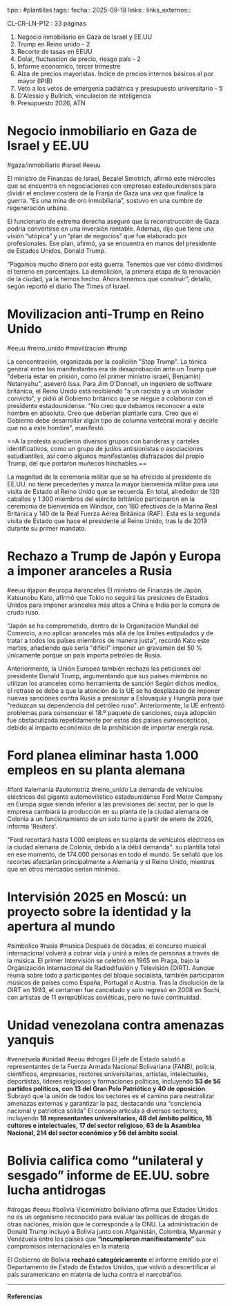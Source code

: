tipo:: #plantillas 
tags::
fecha:: 2025-09-18
links::
links_externos::


CL-CR-LN-P12 : 33 páginas
1. Negocio inmobiliario en Gaza de Israel y EE.UU
2. Trump en Reino unido - 2
3. Recorte de tasas en EEUU
4. Dolar, fluctuacion de precio, riesgo país - 2
5. Informe economico, tercer trimestre
6. Alza de precios mayoristas. Indice de precios internos básicos al por mayor (IPIB)
7. Veto a los vetos de emergenia padiátrica y presupuesto universitario - 5
8. D'Alessio y Bullrich, vinculacion de inteligencia
9. Presupuesto 2026, ATN



# Negocio inmobiliario en Gaza de Israel y EE.UU

#gaza/inmobiliario #israel #eeuu 

El ministro de Finanzas de Israel, Bezalel Smotrich, afirmó este miércoles que se encuentra en negociaciones con empresas estadounidenses para dividir el enclave costero de la Franja de Gaza una vez que finalice la guerra. “Es una mina de oro inmobiliaria”, sostuvo en una cumbre de regeneración urbana.

El funcionario de extrema derecha aseguró que la reconstrucción de Gaza podría convertirse en una inversión rentable. Además, dijo que tiene una visión “utópica” y un “plan de negocios” que fue elaborado por profesionales. Ese plan, afirmó, ya se encuentra en manos del presidente de Estados Unidos, Donald Trump.

“Pagamos mucho dinero por esta guerra. Tenemos que ver cómo dividimos el terreno en porcentajes. La demolición, la primera etapa de la renovación de la ciudad, ya la hemos hecho. Ahora tenemos que construir”, detalló, según reportó el diario The Times of Israel.


# Movilizacion anti-Trump en Reino Unido

#eeuu #reino_unido #movilizacion #trump 

La concentración, organizada por la coalición "Stop Trump". La tónica general entre los manifestantes era de desaprobación ante un Trump que "debería estar en prisión, como (el primer ministro israelí, Benjamín) Netanyahu", aseveró Issa. Para Jim O'Donnell, un ingeniero de software británico, el Reino Unido está recibiendo "a un racista y a un violador convicto", y pidió al Gobierno británico que se niegue a colaborar con el presidente estadounidense. "No creo que debamos reconocer a este hombre en absoluto. Creo que deberían plantarle cara. Creo que el Gobierno debe desarrollar algún tipo de columna vertebral moral y decirle que no a este hombre", manifestó.

==A la protesta acudieron diversos grupos con banderas y carteles identificativos, como un grupo de judíos antisionistas o asociaciones estudiantiles, así como algunos manifestantes disfrazados del propio Trump, del que portaron muñecos hinchables.==

La magnitud de la ceremonia militar que se ha ofrecido al presidente de EE.UU. no tiene precedentes y marca la mayor bienvenida militar para una visita de Estado al Reino Unido que se recuerda. En total, alrededor de 120 caballos y 1.300 miembros del ejército británico participaron en la ceremonia de bienvenida en Windsor, con 160 efectivos de la Marina Real Británica y 140 de la Real Fuerza Aérea Británica (RAF). Esta es la segunda visita de Estado que hace el presidente al Reino Unido, tras la de 2019 durante su primer mandato.


# Rechazo a Trump de Japón y Europa a imponer aranceles a Rusia

#eeuu #japon #europa #aranceles
El ministro de Finanzas de Japón, Katsunobu Kato, afirmó que Tokio no seguirá las presiones de Estados Unidos para imponer aranceles más altos a China e India por la compra de crudo ruso.

"Japón se ha comprometido, dentro de la Organización Mundial del Comercio, a no aplicar aranceles más allá de los límites estipulados y de tratar a todos los países miembros de manera justa", recordó Kato este martes, añadiendo que sería "difícil" imponer un gravamen del 50 % únicamente porque un país importa petróleo de Rusia.

Anteriormente, la Unión Europea también rechazó las peticiones del presidente Donald Trump, argumentando que sus países miembros no utilizan los aranceles como herramienta de sanción
Según dichos medios, el retraso se debe a que la atención de la UE se ha desplazado de imponer nuevas sanciones contra Rusia a presionar a Eslovaquia y Hungría para que "reduzcan su dependencia del petróleo ruso". Anteriormente, la UE enfrentó problemas para consensuar el 18.º paquete de sanciones, cuya adopción fue obstaculizada repetidamente por estos dos países euroescépticos, debido al impacto económico de la prohibición de importar energía rusa.

# Ford planea eliminar hasta 1.000 empleos en su planta alemana

#ford #alemania #automotriz #reino_unido 
La demanda de vehículos eléctricos del gigante automovilístico estadounidense Ford Motor Company en Europa sigue siendo inferior a las previsiones del sector, por lo que la empresa cambiará la producción en su planta de la ciudad alemana de Colonia a un funcionamiento de un solo turno a partir de enero de 2026, informa 'Reuters'.

"Ford recortará hasta 1.000 empleos en su planta de vehículos eléctricos en la ciudad alemana de Colonia, debido a la débil demanda". su plantilla total en ese momento, de 174.000 personas en todo el mundo. Se señaló que los recortes afectarían principalmente a Alemania y el Reino Unido, mientras que en otros mercados serían mínimos.

# Intervisión 2025 en Moscú: un proyecto sobre la identidad y la apertura al mundo

#simbolico #rusia #musica
Después de décadas, el concurso musical internacional volverá a cobrar vida y unirá a miles de personas a través de la música.  El primer Intervisión se celebró en 1965 en Praga, bajo la Organización Internacional de Radiodifusión y Televisión (OIRT). Aunque reunía sobre todo a participantes del bloque socialista, también participaron músicos de países como España, Portugal o Austria. Tras la disolución de la OIRT en 1993, el certamen fue cancelado y solo regresó en 2008 en Sochi, con artistas de 11 exrepúblicas soviéticas, pero no tuvo continuidad.

# Unidad venezolana contra amenazas yanquis

#venezuela #unidad #eeuu #drogas 
El jefe de Estado saludó a representantes de la Fuerza Armada Nacional Bolivariana (FANB), policía, científicos, empresarios, rectores universitarios, artistas, intelectuales, deportistas, líderes religiosos y formaciones políticas, incluyendo **53 de 56 partidos políticos, con 13 del Gran Polo Patriótico y 40 de oposición**. Subrayó que la unión de todos los sectores es el camino para neutralizar amenazas externas y garantizar la paz, destacando una “conciencia nacional y patriótica sólida”
El consejo articula a diversos sectores, incluyendo **18 representantes universitarios, 48 del ámbito político, 18 cultores e intelectuales, 17 del sector religioso, 63 de la Asamblea Nacional, 214 del sector económico y 56 del ámbito social**.


# Bolivia califica como “unilateral y sesgado” informe de EE.UU. sobre lucha antidrogas

#drogas #eeuu #bolivia
Viceministro boliviano afirma que Estados Unidos no es un organismo reconocido para evaluar las políticas de drogas de otras naciones, misión que le corresponde a la ONU. La administración de Donald Trump incluyó a Bolivia junto con Afganistán, Colombia, Myanmar y Venezuela entre los países que **“incumplieron manifiestamente”** sus compromisos internacionales en la materia

El Gobierno de Bolivia **rechazó categóricamente** el informe emitido por el Departamento de Estado de Estados Unidos, que volvió a descertificar al país suramericano en materia de lucha contra el narcotráfico.

---
#### Referencias

